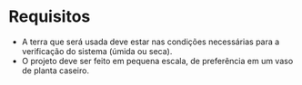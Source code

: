 # Requisitos

* A terra que será usada deve estar nas condições necessárias para a verificação do sistema (úmida ou seca).
* O projeto deve ser feito em pequena escala, de preferência em um vaso de planta caseiro.
